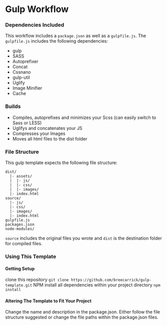 # Gulp Workflow
### Dependencies Included
This workflow includes a `package.json` as well as a `gulpfile.js`. The `gulpfile.js` includes the following dependencies:
* gulp
* SASS
* Autoprefixer
* Concat
* Cssnano
* gulp-util
* Uglify
* Image Minifier
* Cache

### Builds
* Compiles, autoprefixes and minimizes your Scss (can easily switch to Sass or LESS)
* Uglifys and concatenates your JS
* Compresses your Images
* Moves all html files to the dist folder

### File Structure
This gulp template expects the following file structure:

```
dist/
  |- assets/
  |  |- js/
  |  |- css/
  |  |- images/
  |- index.html
source/
  |- js/
  |- css/
  |- images/
  |- index.html
gulpfile.js
packages.json
node-modules/
```
`source` includes the original files you wrote and `dist` is the destination folder for compiled files.

### Using This Template

#### Getting Setup
clone this repository
`git clone https://github.com/breecarrick/gulp-template.git`
NPM install all dependencies within your project directory
`npm install`

#### Altering The Template to Fit Your Project
Change the name and description in the package.json. Either follow the file structure suggested or change the file paths within the package.json files.
